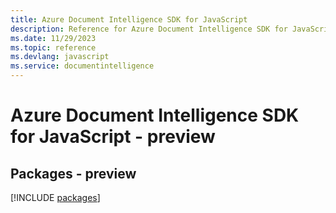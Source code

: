 ```yaml
---
title: Azure Document Intelligence SDK for JavaScript
description: Reference for Azure Document Intelligence SDK for JavaScript
ms.date: 11/29/2023
ms.topic: reference
ms.devlang: javascript
ms.service: documentintelligence
---
```

# Azure Document Intelligence SDK for JavaScript - preview
## Packages - preview
[!INCLUDE [packages](document-intelligence-index.md)]